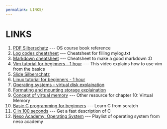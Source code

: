 ```yaml
---
permalink: LINKS/
---
```


# LINKS
1. [PDF Silberschatz](https://os.ecci.ucr.ac.cr/slides/Abraham-Silberschatz-Operating-System-Concepts-10th-2018.pdf) --- OS course book reference
2. [Log codes cheatsheet](https://osp4diss.vlsm.org/ETC/logCodes.txt) --- Cheatsheet for filling mylog.txt
3. [Markdown cheatsheet](https://github.com/adam-p/markdown-here/wiki/Markdown-Cheatsheet) --- Cheatsheet to make a good markdown :D
4. [Vim tutorial for beginners - 1 hour](https://youtu.be/RZ4p-saaQkc?si=wZKoNj16xK5XB72F) --- This video explains how to use vim from the basics
5. [Slide Silberschatz](https://www.os-book.com/OS10/slide-dir/)
6. [Linux tutorial for beginners - 1 hour](https://youtu.be/ROjZy1WbCIA?si=odM5AoPH7ijBS-qx)
7. [Operating systems - virtual disk explaination](https://youtu.be/eK0Jw9P2JIs?si=azOxclQVeKKDf-4f)
8. [Formating and mounting storage explaination](https://youtu.be/2Z6ouBYfZr8?si=HosbFCNEvTMhC29N)
9. [Concept of virtual memory](https://youtu.be/8yO2FBBfaB0?si=nl8qhgndvwsCAbzZ) --- Other resource for chapter 10: Virtual Memory
10. [Basic C programming for beginners](https://youtu.be/KJgsSFOSQv0?si=m65jGPRIUURjbOCB) --- Learn C from scratch
11. [C in 100 seconds](https://youtu.be/U3aXWizDbQ4?si=g9aTtLCyg0wZiz5J) --- Get a fast description of C
12. [Neso Academy: Operating System](https://www.youtube.com/playlist?list=PLBlnK6fEyqRiVhbXDGLXDk_OQAeuVcp2O) --- Playlist of operating system from neso academy
